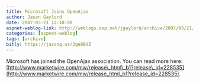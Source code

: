 ```yaml
---
title: Microsoft Joins OpenAjax
author: Jason Gaylord
date: 2007-03-21 12:18:00
aspnet-weblog-link: http://weblogs.asp.net/jgaylord/archive/2007/03/21/microsoft-joins-openajax.aspx
categories: [aspnet-weblog]
tags: [archive]
bitly: https://jasong.us/3ge0BdZ
---
```


Microsoft has joined the OpenAjax association. You can read more here: [http://www.marketwire.com/mw/release\_html\_b1?release\_id=228535](http://www.marketwire.com/mw/release_html_b1?release_id=228535).